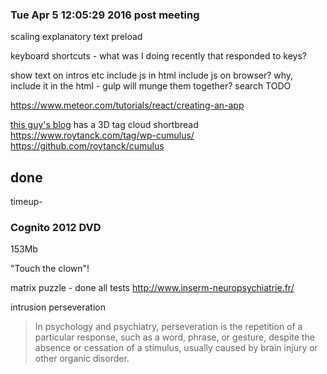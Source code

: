 
### Tue Apr  5 12:05:29 2016 post meeting

scaling
explanatory text
preload

keyboard shortcuts - what was I doing recently that responded to keys?

show text on intros etc
include js in html
include js on browser? why, include it in the html - gulp will munge them together?
search TODO


https://www.meteor.com/tutorials/react/creating-an-app


[this guy's blog](http://codeblog.shawson.co.uk/adding-cross-browser-consistent-keyboard-short-cuts-to-your-website/) has a 3D tag cloud
shortbread
https://www.roytanck.com/tag/wp-cumulus/
https://github.com/roytanck/cumulus


## done

timeup-

### Cognito 2012 DVD

153Mb

"Touch the clown"!

matrix puzzle - done all tests
http://www.inserm-neuropsychiatrie.fr/

intrusion
perseveration
>In psychology and psychiatry, perseveration is the repetition of a particular response, such as a word, phrase, or gesture, despite the absence or cessation of a stimulus, usually caused by brain injury or other organic disorder.